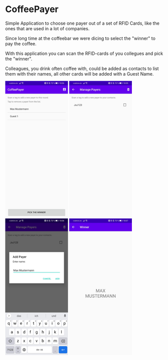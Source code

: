 # CoffeePayer
Simple Application to choose one payer out of a set of RFID Cards, like the ones that are used in a lot of companies.

Since long time at the coffeebar we were dicing to select the "winner" to pay the coffee.

With this application you can scan the RFID-cards of you collegues and pick the "winner".

Colleagues, you drink often coffee with, could be added as contacts to list them with their names, all other cards will be added with a Guest Name.

<img src="https://github.com/JoJ123/CoffeePayer/blob/main/images/screen_list.jpg?raw=true" alt="drawing" width="200"/>
<img src="https://github.com/JoJ123/CoffeePayer/blob/main/images/screen_contacts.jpg?raw=true" alt="drawing" width="200"/>
<img src="https://github.com/JoJ123/CoffeePayer/blob/main/images/screen_addcontact.jpg?raw=true" alt="drawing" width="200"/>
<img src="https://github.com/JoJ123/CoffeePayer/blob/main/images/screen_winner.jpg?raw=true" alt="drawing" width="200"/>